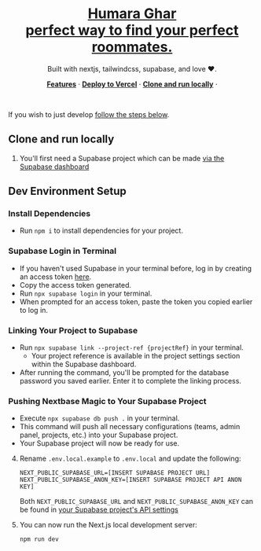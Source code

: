 <a href="https://demo-nextjs-with-supabase.vercel.app/">
  <h1 align="center"> Humara Ghar <br/>
    perfect way to find your perfect roommates.</h1>
</a>

<p align="center">
  Built with nextjs, tailwindcss, supabase, and love &hearts;.
</p>

<p align="center">
  <a href="#features"><strong>Features</strong></a> ·
  <a href="#deploy-to-vercel"><strong>Deploy to Vercel</strong></a> ·
  <a href="#clone-and-run-locally"><strong>Clone and run locally</strong></a> ·
</p>
<br/>

If you wish to just develop [follow the steps below](#clone-and-run-locally).

## Clone and run locally

1. You'll first need a Supabase project which can be made [via the Supabase dashboard](https://database.new)

## Dev Environment Setup

### Install Dependencies

- Run `npm i` to install dependencies for your project.

### Supabase Login in Terminal

- If you haven't used Supabase in your terminal before, log in by creating an access token [here](https://app.supabase.com/account/tokens).
- Copy the access token generated.
- Run `npx supabase login` in your terminal.
- When prompted for an access token, paste the token you copied earlier to log in.

### Linking Your Project to Supabase

- Run `npx supabase link --project-ref {projectRef}` in your terminal.
  - Your project reference is available in the project settings section within the Supabase dashboard.
- After running the command, you'll be prompted for the database password you saved earlier. Enter it to complete the linking process.

### Pushing Nextbase Magic to Your Supabase Project

- Execute `npx supabase db push .` in your terminal.
- This command will push all necessary configurations (teams, admin panel, projects, etc.) into your Supabase project.
- Your Supabase project will now be ready for use.

4. Rename `.env.local.example` to `.env.local` and update the following:

   ```
   NEXT_PUBLIC_SUPABASE_URL=[INSERT SUPABASE PROJECT URL]
   NEXT_PUBLIC_SUPABASE_ANON_KEY=[INSERT SUPABASE PROJECT API ANON KEY]
   ```

   Both `NEXT_PUBLIC_SUPABASE_URL` and `NEXT_PUBLIC_SUPABASE_ANON_KEY` can be found in [your Supabase project's API settings](https://app.supabase.com/project/_/settings/api)

5. You can now run the Next.js local development server:

   ```bash
   npm run dev
   ```
